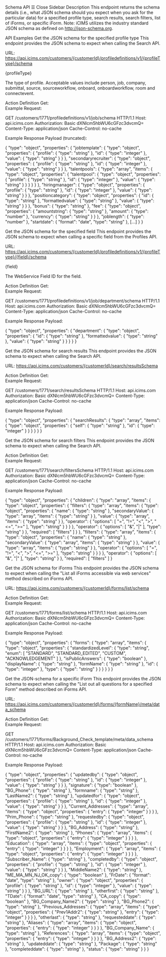 Schema API
☰ Close Sidebar
Description
This endpoint returns the schema details (i.e., what JSON schema should you expect when you ask for the particular data) for a specified profile type, search results, search filters, list of iForms, or specific iForm. Note: iCIMS utilizes the industry standard JSON schema as defined on http://json-schema.org.

API Examples
Get the JSON schema for the specified profile type
This endpoint provides the JSON schema to expect when calling the Search API.

URL:   https://api.icims.com/customers/{customerId}/profiledefinitions/v1/{profileType}/schema

{profileType}

The type of profile. Acceptable values include person, job, company, submittal, source, sourceworkflow, onboard, onboardworkflow, room and connectevent.

Action	Definition
Get:	
Example Request:

GET /customers/1771/profiledefinitions/v1/job/schema HTTP/1.1
Host: api.icims.com
Authorization: Basic dXNlcm5hbWU6cGFzc3dvcmQ=
Content-Type: application/json
Cache-Control: no-cache

Example Response Payload (truncated):

{
    "type": "object",
    "properties": {
        "jobtemplate": {
            "type": "object",
            "properties": {
                "profile": {
                    "type": "string"
                },
                "id": {
                    "type": "integer"
                },
                "value": {
                    "type": "string"
                }
            }
        },
        "secondaryrecruiter": {
            "type": "object",
            "properties": {
                "profile": {
                    "type": "string"
                },
                "id": {
                    "type": "integer"
                },
                "value": {
                    "type": "string"
                }
            }
        },
        "talentpools": {
            "type": "array",
            "items": {
                "type": "object",
                "properties": {
                    "talentpool": {
                        "type": "object",
                        "properties": {
                            "profile": {
                                "type": "string"
                            },
                            "id": {
                                "type": "integer"
                            },
                            "value": {
                                "type": "string"
                            }
                        }
                    }
                }
            }
        },
        "hiringmanager": {
            "type": "object",
            "properties": {
                "profile": {
                    "type": "string"
                },
                "id": {
                    "type": "integer"
                },
                "value": {
                    "type": "string"
                }
            }
        },
        "positioncategory": {
            "type": "object",
            "properties": {
                "id": {
                    "type": "string"
                },
                "formattedvalue": {
                    "type": "string"
                },
                "value": {
                    "type": "string"
                }
            }
        },
        "bonus": {
            "type": "string"
        },
        "fee": {
            "type": "object",
            "properties": {
                "amountstring": {
                    "type": "string"
                },
                "amount": {
                    "type": "number"
                },
                "currency": {
                    "type": "string"
                }
            }
        },
        "joblength": {
            "type": "number"
        },
        "startdate": {
            "format": "date",
            "type": "string"
        },
        [...]
    }
}

 
Get the JSON schema for the specified field
This endpoint provides the JSON schema to expect when calling a specific field from the Profiles API.

URL:   https://api.icims.com/customers/{customerId}/profiledefinitions/v1/{profileType}/{field}/schema

{field}

The WebService Field ID for the field.

Action	Definition
Get:	
Example Request:

GET /customers/1771/profiledefinitions/v1/job/department/schema HTTP/1.1
Host: api.icims.com
Authorization: Basic dXNlcm5hbWU6cGFzc3dvcmQ=
Content-Type: application/json
Cache-Control: no-cache

Example Response Payload:

{
    "type": "object",
    "properties": {
        "department": {
            "type": "object",
            "properties": {
                "id": {
                    "type": "string"
                },
                "formattedvalue": {
                    "type": "string"
                },
                "value": {
                    "type": "string"
                }
            }
        }
    }
}

 
Get the JSON schema for search results
This endpoint provides the JSON schema to expect when calling the Search API.

URL:   https://api.icims.com/customers/{customerId}/search/resultsSchema

Action	Definition
Get:	
Example Request:

GET /customers/1771/search/resultsSchema HTTP/1.1
Host: api.icims.com
Authorization: Basic dXNlcm5hbWU6cGFzc3dvcmQ=
Content-Type: application/json
Cache-Control: no-cache

Example Response Payload:

{
    "type": "object",
    "properties": {
        "searchResults": {
            "type": "array",
            "items": {
                "type": "object",
                "properties": {
                    "self": {
                        "type": "string"
                    },
                    "id": {
                        "type": "integer"
                    }
                }
            }
        }
    }
}

 
Get the JSON schema for search filters
This endpoint provides the JSON schema to expect when calling the Search API.

Action	Definition
Get:	
Example Request:

GET /customers/1771/search/filtersSchema HTTP/1.1
Host: api.icims.com
Authorization: Basic dXNlcm5hbWU6cGFzc3dvcmQ=
Content-Type: application/json
Cache-Control: no-cache
 

Example Response Payload:

{
    "type": "object",
    "properties": {
        "children": {
            "type": "array",
            "items": {
                "type": "object",
                "properties": {
                    "filters": {
                        "type": "array",
                        "items": {
                            "type": "object",
                            "properties": {
                                "name": {
                                    "type": "string"
                                },
                                "secondaryValue": {
                                    "type": "array",
                                    "items": {
                                        "type": "string"
                                    }
                                },
                                "value": {
                                    "type": "array",
                                    "items": {
                                        "type": "string"
                                    }
                                },
                                "operator": {
                                    "options": [
                                        "=",
                                        "!=",
                                        "<",
                                        ">",
                                        "<=",
                                        ">="
                                    ],
                                    "type": "string"
                                }
                            }
                        }
                    },
                    "operator": {
                        "options": [
                            "&",
                            "|"
                        ],
                        "type": "string"
                    }
                },
                "required": [
                    "filters"
                ]
            }
        },
        "filters": {
            "type": "array",
            "items": {
                "type": "object",
                "properties": {
                    "name": {
                        "type": "string"
                    },
                    "secondaryValue": {
                        "type": "array",
                        "items": {
                            "type": "string"
                        }
                    },
                    "value": {
                        "type": "array",
                        "items": {
                            "type": "string"
                        }
                    },
                    "operator": {
                        "options": [
                            "=",
                            "!=",
                            "<",
                            ">",
                            "<=",
                            ">="
                        ],
                        "type": "string"
                    }
                }
            }
        },
        "operator": {
            "options": [
                "&",
                "|"
            ],
            "type": "string"
        }
    },
    "required": [
        "filters"
    ]
}

 

 
Get the JSON schema for iForms
This endpoint provides the JSON schema to expect when calling the "List all iForms accessible via web services" method described on iForms API.

URL:   https://api.icims.com/customers/{customerId}/forms/list/schema

Action	Definition
Get:	
Example Request:

GET /customers/1771/forms/list/schema HTTP/1.1
Host: api.icims.com
Authorization: Basic dXNlcm5hbWU6cGFzc3dvcmQ=
Content-Type: application/json
Cache-Control: no-cache
 

Example Response Payload:

{
    "type": "object",
    "properties": {
        "forms": {
            "type": "array",
            "items": {
                "type": "object",
                "properties": {
                    "standardizedLevel": {
                        "type": "string",
                        "enum": [
                            "STANDARD",
                            "STANDARD_EDITED",
                            "CUSTOM",
                            "ACKNOWLEDGEMENT"
                        ]
                    },
                    "isPublicAnswers": {
                        "type": "boolean"
                    },
                    "displayName": {
                        "type": "string"
                    },
                    "formName": {
                        "type": "string"
                    },
                    "id": {
                        "type": "integer"
                    },
                    "type": {
                        "type": "string"
                    }
                }
            }
        }
    }
}

 

Get the JSON-schema for a specific iForm
This endpoint provides the JSON schema to expect when calling the "List out all questions for a specified Form" method described on iForms API.

URL:   https://api.icims.com/customers/{customerId}/forms/{formName}/meta/data_schema

Action	Definition
Get:	
Example Request:

GET /customers/1771/forms/Background_Check_template/meta/data_schema HTTP/1.1
Host: api.icims.com
Authorization: Basic dXNlcm5hbWU6cGFzc3dvcmQ=
Content-Type: application/json
Cache-Control: no-cache
 

Example Response Payload:

{
    "type": "object",
    "properties": {
        "updatedby": {
            "type": "object",
            "properties": {
                "profile": {
                    "type": "string"
                },
                "id": {
                    "type": "integer"
                },
                "value": {
                    "type": "string"
                }
            }
        },
        "signature": {
            "type": "boolean"
        },
        "BG_Phone": {
            "type": "string"
        },
        "formname": {
            "type": "string"
        },
        "LastName2": {
            "type": "string"
        },
        "updatedfor": {
            "type": "object",
            "properties": {
                "profile": {
                    "type": "string"
                },
                "id": {
                    "type": "integer"
                },
                "value": {
                    "type": "string"
                }
            }
        },
        "Current_Addresses": {
            "type": "array",
            "items": {
                "type": "object",
                "properties": {
                    "entry": {
                        "type": "integer"
                    }
                }
            }
        },
        "Prim_Phone": {
            "type": "string"
        },
        "requestedby": {
            "type": "object",
            "properties": {
                "profile": {
                    "type": "string"
                },
                "id": {
                    "type": "integer"
                },
                "value": {
                    "type": "string"
                }
            }
        },
        "BG_Address": {
            "type": "string"
        },
        "FirstName2": {
            "type": "string"
        },
        "Phones": {
            "type": "array",
            "items": {
                "type": "object",
                "properties": {
                    "entry": {
                        "type": "integer"
                    }
                }
            }
        },
        "Education": {
            "type": "array",
            "items": {
                "type": "object",
                "properties": {
                    "entry": {
                        "type": "integer"
                    }
                }
            }
        },
        "Employment": {
            "type": "array",
            "items": {
                "type": "object",
                "properties": {
                    "entry": {
                        "type": "integer"
                    }
                }
            }
        },
        "Subscriber_Name": {
            "type": "string"
        },
        "completedby": {
            "type": "object",
            "properties": {
                "profile": {
                    "type": "string"
                },
                "id": {
                    "type": "integer"
                },
                "value": {
                    "type": "string"
                }
            }
        },
        "MiddleName2": {
            "type": "string"
        },
        "ME_MA_MN_NJ_OK_copy": {
            "type": "boolean"
        },
        "FrDate": {
            "format": "date",
            "type": "string"
        },
        "owner": {
            "type": "object",
            "properties": {
                "profile": {
                    "type": "string"
                },
                "id": {
                    "type": "integer"
                },
                "value": {
                    "type": "string"
                }
            }
        },
        "BG_URL": {
            "type": "string"
        },
        "otherfirst": {
            "type": "string"
        },
        "TDate": {
            "format": "date",
            "type": "string"
        },
        "CA_copy": {
            "type": "boolean"
        },
        "BG_Company_Name2": {
            "type": "string"
        },
        "BG_Phone2": {
            "type": "string"
        },
        "Previous_Addresses": {
            "type": "array",
            "items": {
                "type": "object",
                "properties": {
                    "Prev1Addr2": {
                        "type": "string"
                    },
                    "entry": {
                        "type": "integer"
                    }
                }
            }
        },
        "otherlast": {
            "type": "string"
        },
        "requesteddate": {
            "type": "string"
        },
        "Aliases": {
            "type": "array",
            "items": {
                "type": "object",
                "properties": {
                    "entry": {
                        "type": "integer"
                    }
                }
            }
        },
        "BG_Company_Name": {
            "type": "string"
        },
        "References": {
            "type": "array",
            "items": {
                "type": "object",
                "properties": {
                    "entry": {
                        "type": "integer"
                    }
                }
            }
        },
        "BG_Address2": {
            "type": "string"
        },
        "updateddate": {
            "type": "string"
        },
        "Package": {
            "type": "string"
        },
        "completeddate": {
            "type": "string"
        },
        "status": {
            "type": "string"
        }
    }
}

<!-- End of document -->